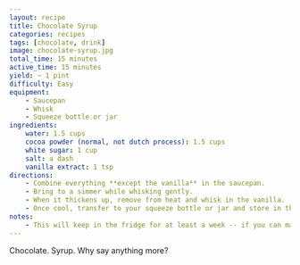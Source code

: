 ```yaml
---
layout: recipe
title: Chocolate Syrup
categories: recipes
tags: [chocolate, drink]
image: chocolate-syrup.jpg
total_time: 15 minutes
active_time: 15 minutes
yield: ~ 1 pint
difficulty: Easy
equipment:
    - Saucepan
    - Whisk
    - Squeeze bottle or jar
ingredients:
    water: 1.5 cups
    cocoa powder (normal, not dutch process): 1.5 cups
    white sugar: 1 cup
    salt: a dash
    vanilla extract: 1 tsp
directions:
    - Combine everything **except the vanilla** in the saucepan.
    - Bring to a simmer while whisking gently.
    - When it thickens up, remove from heat and whisk in the vanilla.
    - Once cool, transfer to your squeeze bottle or jar and store in the fridge.
notes:
    - This will keep in the fridge for at least a week -- if you can make it last that long.
---
```

Chocolate. Syrup. Why say anything more?
